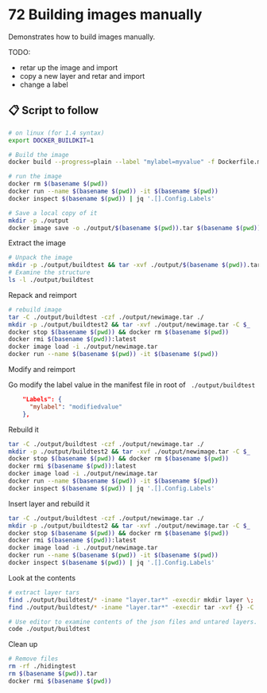 
# 72 Building images manually

Demonstrates how to build images manually.  

TODO:

* retar up the image and import
* copy a new layer and retar and import
* change a label

## 📋 Script to follow

```sh
# on linux (for 1.4 syntax)
export DOCKER_BUILDKIT=1  

# Build the image
docker build --progress=plain --label "mylabel=myvalue" -f Dockerfile.modify -t $(basename $(pwd)) .

# run the image
docker rm $(basename $(pwd)) 
docker run --name $(basename $(pwd)) -it $(basename $(pwd))
docker inspect $(basename $(pwd)) | jq '.[].Config.Labels'

# Save a local copy of it
mkdir -p ./output
docker image save -o ./output/$(basename $(pwd)).tar $(basename $(pwd))
```

Extract the image  

```sh
# Unpack the image
mkdir -p ./output/buildtest && tar -xvf ./output/$(basename $(pwd)).tar -C $_
# Examine the structure
ls -l ./output/buildtest
```

Repack and reimport  

```sh
# rebuild image
tar -C ./output/buildtest -czf ./output/newimage.tar ./
mkdir -p ./output/buildtest2 && tar -xvf ./output/newimage.tar -C $_
docker stop $(basename $(pwd)) && docker rm $(basename $(pwd))
docker rmi $(basename $(pwd)):latest    
docker image load -i ./output/newimage.tar  
docker run --name $(basename $(pwd)) -it $(basename $(pwd))
```

Modify and reimport  

Go modify the label value in the manifest file in root of ` ./output/buildtest`  

```json
    "Labels": {
      "mylabel": "modifiedvalue"
    },
```

Rebuild it  

```sh
tar -C ./output/buildtest -czf ./output/newimage.tar ./
mkdir -p ./output/buildtest2 && tar -xvf ./output/newimage.tar -C $_
docker stop $(basename $(pwd)) && docker rm $(basename $(pwd))
docker rmi $(basename $(pwd)):latest    
docker image load -i ./output/newimage.tar  
docker run --name $(basename $(pwd)) -it $(basename $(pwd)) 
docker inspect $(basename $(pwd)) | jq '.[].Config.Labels'
```

Insert layer and rebuild it  

```sh
tar -C ./output/buildtest -czf ./output/newimage.tar ./
mkdir -p ./output/buildtest2 && tar -xvf ./output/newimage.tar -C $_
docker stop $(basename $(pwd)) && docker rm $(basename $(pwd))
docker rmi $(basename $(pwd)):latest    
docker image load -i ./output/newimage.tar  
docker run --name $(basename $(pwd)) -it $(basename $(pwd)) 
docker inspect $(basename $(pwd)) | jq '.[].Config.Labels'
```









Look at the contents  

```sh
# extract layer tars
find ./output/buildtest/* -iname "layer.tar*" -execdir mkdir layer \;                         
find ./output/buildtest/* -iname "layer.tar*" -execdir tar -xvf {} -C ./layer \;    

# Use editor to examine contents of the json files and untared layers.
code ./output/buildtest
```

Clean up  

```sh
# Remove files
rm -rf ./hidingtest
rm $(basename $(pwd)).tar
docker rmi $(basename $(pwd))
```
